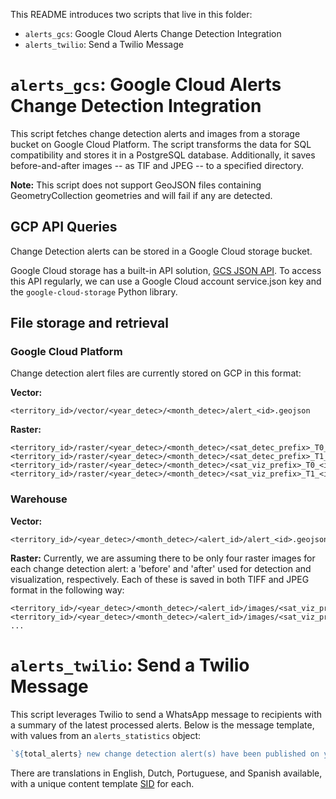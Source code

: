 This README introduces two scripts that live in this folder:

- `alerts_gcs`: Google Cloud Alerts Change Detection Integration
- `alerts_twilio`: Send a Twilio Message

# `alerts_gcs`: Google Cloud Alerts Change Detection Integration

This script fetches change detection alerts and images from a storage bucket on Google Cloud Platform. The script transforms the data for SQL compatibility and stores it in a PostgreSQL database. Additionally, it saves before-and-after images -- as TIF and JPEG -- to a specified directory.

**Note:** This script does not support GeoJSON files containing GeometryCollection geometries and will fail if any are detected.

## GCP API Queries

Change Detection alerts can be stored in a Google Cloud storage bucket.

Google Cloud storage has a built-in API solution, [GCS JSON API](https://cloud.google.com/storage/docs/json_api). To access this API regularly, we can use a Google Cloud account service.json key and the `google-cloud-storage` Python library.

## File storage and retrieval

### Google Cloud Platform

Change detection alert files are currently stored on GCP in this format:

**Vector:**

    <territory_id>/vector/<year_detec>/<month_detec>/alert_<id>.geojson


**Raster:**


    <territory_id>/raster/<year_detec>/<month_detec>/<sat_detec_prefix>_T0_<id>.tif
    <territory_id>/raster/<year_detec>/<month_detec>/<sat_detec_prefix>_T1_<id>.tif
    <territory_id>/raster/<year_detec>/<month_detec>/<sat_viz_prefix>_T0_<id>.tif
    <territory_id>/raster/<year_detec>/<month_detec>/<sat_viz_prefix>_T1_<id>.tif

### Warehouse

**Vector:**

    <territory_id>/<year_detec>/<month_detec>/<alert_id>/alert_<id>.geojson

**Raster:**
Currently, we are assuming there to be only four raster images for each change detection alert: a 'before' and 'after' used for detection and visualization, respectively.  Each of these is saved in both TIFF and JPEG format in the following way:

    <territory_id>/<year_detec>/<month_detec>/<alert_id>/images/<sat_viz_prefix>_T0_<id>.tif
    <territory_id>/<year_detec>/<month_detec>/<alert_id>/images/<sat_viz_prefix>_T0_<id>.jpg
    ...

# `alerts_twilio`: Send a Twilio Message 

This script leverages Twilio to send a WhatsApp message to recipients with a summary of the latest processed alerts. Below is the message template, with values from an `alerts_statistics` object:

```javascript
`${total_alerts} new change detection alert(s) have been published on your alerts dashboard for the date of ${month_year}. The following activities have been detected in your region: ${description_alerts}. Visit your alerts dashboard here: https://explorer.${community_slug}.guardianconnector.net/alerts/alerts. If you are using CoMapeo with an archive server enabled, you can receive the alerts by synchronizing.`
```

There are translations in English, Dutch, Portuguese, and Spanish available, with a unique content template [SID](https://www.twilio.com/docs/glossary/what-is-a-sid) for each.